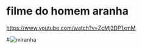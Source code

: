 # filme do homem aranha 
https://www.youtube.com/watch?v=ZcMj3DP1xmM

#![miranha](https://github.com/user-attachments/assets/e71adfac-03ed-443a-b3bd-4aca7e8bfd2a)
